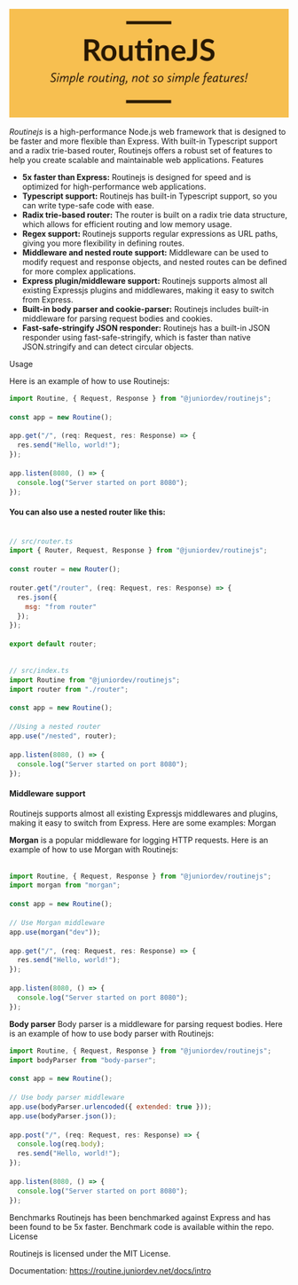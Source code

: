 ![routinejs](docs/user/routinejs/static/img/RoutineJS-logos-cropped.jpeg 'RoutineJS')

*Routinejs* is a high-performance Node.js web framework that is designed to be faster and more flexible than Express. With built-in Typescript support and a radix trie-based router, Routinejs offers a robust set of features to help you create scalable and maintainable web applications.
Features

- **5x faster than Express:** Routinejs is designed for speed and is optimized for high-performance web applications.
- **Typescript support:** Routinejs has built-in Typescript support, so you can write type-safe code with ease.
- **Radix trie-based router:** The router is built on a radix trie data structure, which allows for efficient routing and low memory usage.
- **Regex support:** Routinejs supports regular expressions as URL paths, giving you more flexibility in defining routes.
-  **Middleware and nested route support:** Middleware can be used to modify request and response objects, and nested routes can be defined for more complex applications.
-  **Express plugin/middleware support:** Routinejs supports almost all existing Expressjs plugins and middlewares, making it easy to switch from Express.
-  **Built-in body parser and cookie-parser:** Routinejs includes built-in middleware for parsing request bodies and cookies.
-  **Fast-safe-stringify JSON responder:** Routinejs has a built-in JSON responder using fast-safe-stringify, which is faster than native JSON.stringify and can detect circular objects.

Usage

Here is an example of how to use Routinejs:

```js
import Routine, { Request, Response } from "@juniordev/routinejs";

const app = new Routine();

app.get("/", (req: Request, res: Response) => {
  res.send("Hello, world!");
});

app.listen(8080, () => {
  console.log("Server started on port 8080");
});
```
####  You can also use a nested router like this:

```js

// src/router.ts
import { Router, Request, Response } from "@juniordev/routinejs";

const router = new Router();

router.get("/router", (req: Request, res: Response) => {
  res.json({
    msg: "from router"
  });
});

export default router;
```

```js

// src/index.ts
import Routine from "@juniordev/routinejs";
import router from "./router";

const app = new Routine();

//Using a nested router
app.use("/nested", router);

app.listen(8080, () => {
  console.log("Server started on port 8080");
});
```
#### Middleware support

Routinejs supports almost all existing Expressjs middlewares and plugins, making it easy to switch from Express. Here are some examples:
Morgan

**Morgan** is a popular middleware for logging HTTP requests. Here is an example of how to use Morgan with Routinejs:

```js

import Routine, { Request, Response } from "@juniordev/routinejs";
import morgan from "morgan";

const app = new Routine();

// Use Morgan middleware
app.use(morgan("dev"));

app.get("/", (req: Request, res: Response) => {
  res.send("Hello, world!");
});

app.listen(8080, () => {
  console.log("Server started on port 8080");
});
```

**Body parser**
Body parser is a middleware for parsing request bodies. Here is an example of how to use body parser with Routinejs:

```js
import Routine, { Request, Response } from "@juniordev/routinejs";
import bodyParser from "body-parser";

const app = new Routine();

// Use body parser middleware
app.use(bodyParser.urlencoded({ extended: true }));
app.use(bodyParser.json());

app.post("/", (req: Request, res: Response) => {
  console.log(req.body);
  res.send("Hello, world!");
});

app.listen(8080, () => {
  console.log("Server started on port 8080");
});
```

Benchmarks
Routinejs has been benchmarked against Express and has been found to be 5x faster. Benchmark code is available within the repo.
License

Routinejs is licensed under the MIT License.

Documentation: https://routine.juniordev.net/docs/intro
